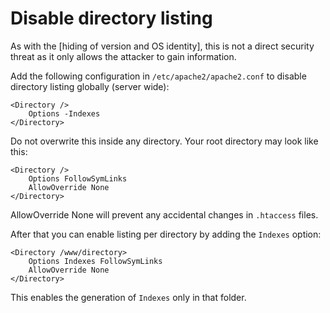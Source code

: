 # Disable directory listing

As with the [hiding of version and OS identity], this is not a direct security threat as it only allows the attacker to gain information. 

Add the following configuration in `/etc/apache2/apache2.conf` to disable directory listing globally (server wide):

    <Directory />
        Options -Indexes 
    </Directory>

Do not overwrite this inside any directory. Your root directory may look like this:

    <Directory />
        Options FollowSymLinks
        AllowOverride None
    </Directory>

AllowOverride None will prevent any accidental changes in `.htaccess` files.

After that you can enable listing per directory by adding the `Indexes` option:

    <Directory /www/directory>
        Options Indexes FollowSymLinks
        AllowOverride None
    </Directory>

This enables the generation of `Indexes` only in that folder. 

